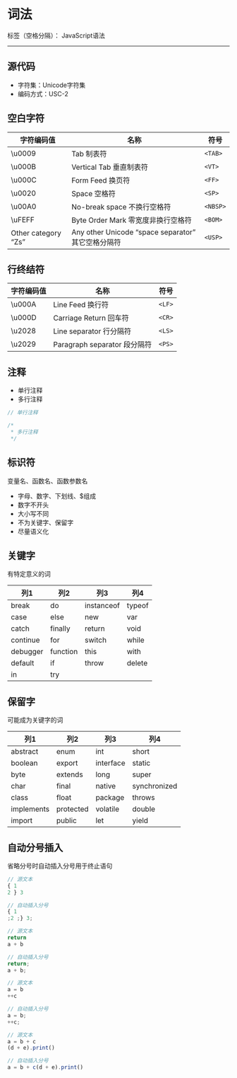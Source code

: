 # 词法

标签（空格分隔）： JavaScript语法

---

## 源代码

* 字符集：Unicode字符集
* 编码方式：USC-2

## 空白字符

| 字符编码值 | 名称 | 符号 |
| --- | --- | --- |
| \u0009 | Tab 制表符 | `<TAB>` |
| \u000B | Vertical Tab 垂直制表符 | `<VT>` |
| \u000C | Form Feed 换页符 | `<FF>` |
| \u0020 | Space 空格符 | `<SP>` |
| \u00A0 | No-break space 不换行空格符 | `<NBSP>` |
| \uFEFF | Byte Order Mark 零宽度非换行空格符 | `<BOM>` |
| Other category “Zs” | Any other Unicode “space separator” 其它空格分隔符 | `<USP>` |

## 行终结符

| 字符编码值 | 名称 | 符号 |
| --- | --- | --- |
| \u000A | Line Feed 换行符 | `<LF>` |
| \u000D | Carriage Return 回车符 | `<CR>` |
| \u2028 | Line separator 行分隔符 | `<LS>` |
| \u2029 | Paragraph separator 段分隔符 | `<PS>` |

## 注释

* 单行注释
* 多行注释

```javascript
// 单行注释

/*
 * 多行注释
 */
```

## 标识符

变量名、函数名、函数参数名

* 字母、数字、下划线、$组成
* 数字不开头
* 大小写不同
* 不为关键字、保留字
* 尽量语义化

## 关键字

有特定意义的词

 列1 | 列2 | 列3 | 列4
---------|----------|---------|----------
 break | do | instanceof | typeof
 case | else | new | var
 catch | finally | return | void
 continue | for | switch | while
 debugger | function | this | with
 default | if | throw | delete
 in | try

## 保留字

可能成为关键字的词

 列1 | 列2 | 列3 | 列4
---------|----------|---------|----------
 abstract | enum | int | short
 boolean | export | interface | static
 byte | extends | long | super
 char | final | native | synchronized
 class | float | package | throws
 implements | protected | volatile | double
 import | public | let | yield

## 自动分号插入

省略分号时自动插入分号用于终止语句

```javascript
// 源文本
{ 1
2 } 3

// 自动插入分号
{ 1
;2 ;} 3;

// 源文本
return
a + b

// 自动插入分号
return;
a + b;

// 源文本
a = b
++c

// 自动插入分号
a = b;
++c;

// 源文本
a = b + c
(d + e).print()

// 自动插入分号
a = b + c(d + e).print()
```
